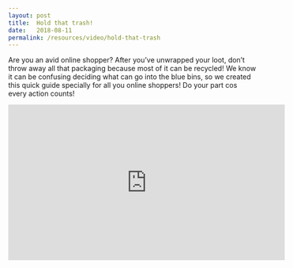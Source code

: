 ```yaml
---
layout: post
title:  Hold that trash!
date:   2018-08-11
permalink: /resources/video/hold-that-trash
---
```

Are you an avid online shopper? After you’ve unwrapped your loot, don’t throw away all that packaging because most of it can be recycled! We know it can be confusing deciding what can go into the blue bins, so we created this quick guide specially for all you online shoppers! Do your part cos every action counts!

<div class="bp-youtube">
      <iframe width="560" height="315" src="https://www.youtube.com/embed/A4hzKAcpFp4" frameborder="0" allow="autoplay; encrypted-media" allowfullscreen></iframe>
</div>
